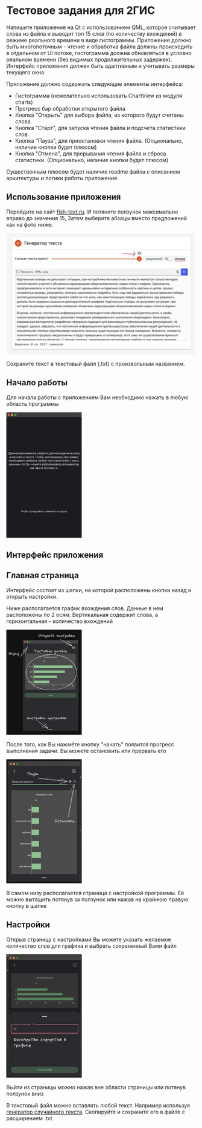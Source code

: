 # Тестовое задания для 2ГИС

Напишите приложение на Qt с использованием QML, которое считывает слова из файла и выводит топ 15 слов (по количеству вхождений) в режиме реального времени в виде гистограммы. Приложение должно быть многопоточным - чтение и обработка файла должны происходить в отдельном от UI потоке, гистограмма должна обновляться в условно реальном времени (без видимых продолжительных задержек). Интерфейс приложения должен быть адаптивным и учитывать размеры текущего окна.

Приложение должно содержать следующие элементы интерфейса:
- Гистограмма (нежелательно использовать ChartView из модуля charts)
- Прогресс бар обработки открытого файла
- Кнопка "Открыть" для выбора файла, из которого будут считаны слова.
- Кнопка "Старт", для запуска чтения файла и подсчета статистики слов.
- Кнопка "Пауза", для приостановки чтения файла. (Опционально, наличие кнопки будет плюсом)
- Кнопка "Отмена", для прерывания чтения файла и сброса статистики. (Опционально, наличие кнопки будет плюсом)

Существенным плюсом будет наличие readme файла с описанием архитектуры и логики работы приложения.


## Использование приложения

Перейдите на сайт <a href="https://fish-text.ru/">fish-text.ru</a>. И потяните ползунок максимально вправо до значения 15,
Затем выберите абзацы вместо предложений как на фото ниже:

<img width=500 src="/assets/text.jpg"/>

Сохраните текст в текстовый файл (.txt) с произвольным названием.

## Начало работы

Для начала работы с приложением Вам необходимо нажать в любую область программы

<img width=200 src="/assets/welcome.jpg"/>


## Интерфейс приложения

## Главная страница

Интерфейс состоит из шапки, на которой расположены кнопки назад и открыть настройки.

Ниже располагается график вхождения слов. Данные в нем расположены по 2 осям. Вертикальная содержит
слова, а горизонтальная - количество вхождений

<img width=200 src="/assets/interface.jpg"/>

После того, как Вы нажмёте кнопку "начать" появится прогресс выполнения задачи. Вы можете остановить или прервать его

<img width=200 src="/assets/progress_bar.jpg"/>

В самом низу располагается страница с настройкой программы. Её можно вытащить потянув за ползунок или нажав на
крайнюю правую кнопку в шапке

## Настройки

Открыв страницу с настройками Вы можете указать желаемое количество слов для графика и выбрать сохраненный Вами файл

<img width=200 src="/assets/settings.jpg"/>

Выйти из страницы можно нажав вне области страницы или потянув ползунок вниз 


В текстовый файл можно вставлять любой текст. Например используя <a href="https
://fish-text.ru/">генератор случайного текста</a>. Скопируйте и сохраните его
в файле с расширением .txt
